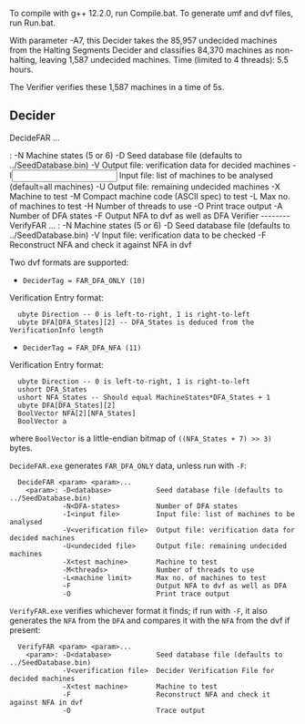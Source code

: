 To compile with g++ 12.2.0, run Compile.bat.
To generate umf and dvf files, run Run.bat.

With parameter -A7, this Decider takes the 85,957 undecided machines from the Halting Segments Decider and classifies 84,370 machines as non-halting, leaving 1,587 undecided machines. Time (limited to 4 threads): 5.5 hours.

The Verifier verifies these 1,587 machines in a time of 5s.

Decider
-------
DecideFAR <param> <param>...
  <param>: -N<states>            Machine states (5 or 6)
           -D<database>          Seed database file (defaults to ../SeedDatabase.bin)
           -V<verification file> Output file: verification data for decided machines
           -I<input file>        Input file: list of machines to be analysed (default=all machines)
           -U<undecided file>    Output file: remaining undecided machines
           -X<test machine>      Machine to test
           -M<machine spec>      Compact machine code (ASCII spec) to test
           -L<machine limit>     Max no. of machines to test
           -H<threads>           Number of threads to use
           -O                    Print trace output
           -A<DFA states>        Number of DFA states
           -F                    Output NFA to dvf as well as DFA
Verifier
--------
VerifyFAR <param> <param>...
  <param>: -N<states>            Machine states (5 or 6)
           -D<database>          Seed database file (defaults to ../SeedDatabase.bin)
           -V<verification file> Input file: verification data to be checked
           -F                    Reconstruct NFA and check it against NFA in dvf

Two dvf formats are supported:

- `DeciderTag = FAR_DFA_ONLY (10)`

Verification Entry format:
```
  ubyte Direction -- 0 is left-to-right, 1 is right-to-left
  ubyte DFA[DFA_States][2] -- DFA_States is deduced from the VerificationInfo length
```

- `DeciderTag = FAR_DFA_NFA (11)`

Verification Entry format:
```
  ubyte Direction -- 0 is left-to-right, 1 is right-to-left
  ushort DFA_States
  ushort NFA_States -- Should equal MachineStates*DFA_States + 1
  ubyte DFA[DFA_States][2]
  BoolVector NFA[2][NFA_States]
  BoolVector a
```
where `BoolVector` is a little-endian bitmap of `((NFA_States + 7) >> 3)` bytes.

`DecideFAR.exe` generates `FAR_DFA_ONLY` data, unless run with `-F`:
```
  DecideFAR <param> <param>...
    <param>: -D<database>           Seed database file (defaults to ../SeedDatabase.bin)
             -N<DFA-states>         Number of DFA states
             -I<input file>         Input file: list of machines to be analysed
             -V<verification file>  Output file: verification data for decided machines
             -U<undecided file>     Output file: remaining undecided machines
             -X<test machine>       Machine to test
             -M<threads>            Number of threads to use
             -L<machine limit>      Max no. of machines to test
             -F                     Output NFA to dvf as well as DFA
             -O                     Print trace output
```
`VerifyFAR.exe` verifies whichever format it finds; if run with `-F`, it also generates the `NFA` from the `DFA` and compares it with the `NFA` from the dvf if present:
```
  VerifyFAR <param> <param>...
    <param>: -D<database>           Seed database file (defaults to ../SeedDatabase.bin)
             -V<verification file>  Decider Verification File for decided machines
             -X<test machine>       Machine to test
             -F                     Reconstruct NFA and check it against NFA in dvf
             -O                     Trace output
```
